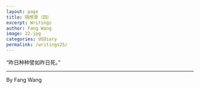 ```yaml
---
layout: page
title: 随想录（四）
excerpt: Writings
author: Fang Wang
image: 22.jpg
categories: USDiary
permalink: /writings25/
---
```


“昨日种种譬如昨日死。”



****

By Fang Wang